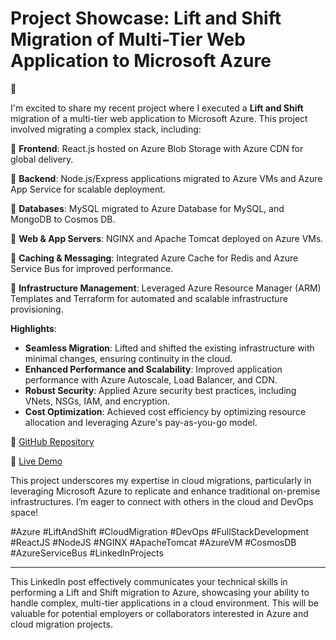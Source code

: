 


 <h1>Project Showcase: Lift and Shift Migration of Multi-Tier Web Application to Microsoft Azure</h1> 
 🚀

I'm excited to share my recent project where I executed a **Lift and Shift** migration of a multi-tier web application to Microsoft Azure. This project involved migrating a complex stack, including:

🔹 **Frontend**: React.js hosted on Azure Blob Storage with Azure CDN for global delivery.

🔹 **Backend**: Node.js/Express applications migrated to Azure VMs and Azure App Service for scalable deployment.

🔹 **Databases**: MySQL migrated to Azure Database for MySQL, and MongoDB to Cosmos DB.

🔹 **Web & App Servers**: NGINX and Apache Tomcat deployed on Azure VMs.

🔹 **Caching & Messaging**: Integrated Azure Cache for Redis and Azure Service Bus for improved performance.

🔹 **Infrastructure Management**: Leveraged Azure Resource Manager (ARM) Templates and Terraform for automated and scalable infrastructure provisioning.

**Highlights**:
- **Seamless Migration**: Lifted and shifted the existing infrastructure with minimal changes, ensuring continuity in the cloud.
- **Enhanced Performance and Scalability**: Improved application performance with Azure Autoscale, Load Balancer, and CDN.
- **Robust Security**: Applied Azure security best practices, including VNets, NSGs, IAM, and encryption.
- **Cost Optimization**: Achieved cost efficiency by optimizing resource allocation and leveraging Azure's pay-as-you-go model.

🔗 [GitHub Repository](#)

🔗 [Live Demo](#)

This project underscores my expertise in cloud migrations, particularly in leveraging Microsoft Azure to replicate and enhance traditional on-premise infrastructures. I’m eager to connect with others in the cloud and DevOps space!

#Azure #LiftAndShift #CloudMigration #DevOps #FullStackDevelopment #ReactJS #NodeJS #NGINX #ApacheTomcat #AzureVM #CosmosDB #AzureServiceBus #LinkedInProjects

---

This LinkedIn post effectively communicates your technical skills in performing a Lift and Shift migration to Azure, showcasing your ability to handle complex, multi-tier applications in a cloud environment. This will be valuable for potential employers or collaborators interested in Azure and cloud migration projects.
